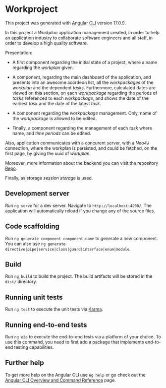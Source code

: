 # Workproject

This project was generated with [Angular CLI](https://github.com/angular/angular-cli) version 17.0.9.

In this project a *Workplan* application management created, in order
to help an application industry to collaborate software engineers and
all staff, in order to develop a high quality software.

Presentation:

* A first component regarding the initial state of a project,
where a name regarding the *workplan* given.

* A component, regarding the main dashboard of the application,
and presents into an awesome acordeon list, all the *workpackages*
of the *workplan* and the dependent *tasks*. Furthermore, calculated
dates are viewed on this section, on each *workpackage* regarding
the periods of *tasks* referenced to each *workpackage*,
and shows the date of the earliest *task* and the date of the latest
*task*.

* A component regarding the *workpackage* management. Only,
name of the *workpackage* is allowed to be edited.

* Finally, a component regarding the management of each *task*
where name, and *time periods* can be edited.

Also, application communicates with a concurent server, with a
*Neo4J* connection, where the workplan is persisted, and could be
fetched, on the first page, by giving the uuid of *workplan*.

Moreover, more information about the backend you can visit
the repository [Repo](https://github.com/oulievancs/social-albums/blob/main/api/workProjectBackend.py).

Finally, as storage *session storage* is used.

## Development server

Run `ng serve` for a dev server. Navigate to `http://localhost:4200/`. The application will automatically reload if you change any of the source files.

## Code scaffolding

Run `ng generate component component-name` to generate a new component. You can also use `ng generate directive|pipe|service|class|guard|interface|enum|module`.

## Build

Run `ng build` to build the project. The build artifacts will be stored in the `dist/` directory.

## Running unit tests

Run `ng test` to execute the unit tests via [Karma](https://karma-runner.github.io).

## Running end-to-end tests

Run `ng e2e` to execute the end-to-end tests via a platform of your choice. To use this command, you need to first add a package that implements end-to-end testing capabilities.

## Further help

To get more help on the Angular CLI use `ng help` or go check out the [Angular CLI Overview and Command Reference](https://angular.io/cli) page.
